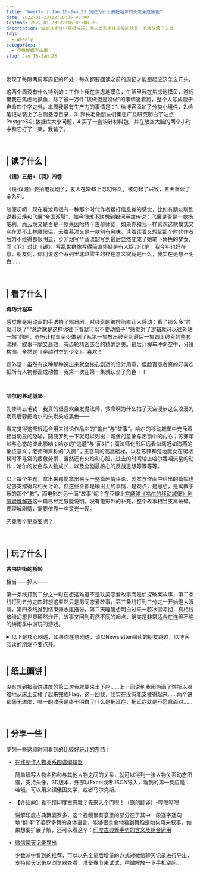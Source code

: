 ```yaml
---
title: "Weekly | Jan.10-Jan.23 到底为什么要把哈尔的头发染成黑色"
date: 2022-01-23T22:16:05+08:00
lastmod: 2022-01-23T22:16:05+08:00
description: 猫能从毛线中获得快乐，而人类和毛线斗殴的结果：毛线征服了人类
tags:
  - Weekly
categories:
  - 竟挑蝴蝶下山来 
slug: Jan.10-Jan.23

---
```


发现了每隔两周写周记的坏处：每次都要回读之前的周记才能想起应该怎么开头。

这两个周没有什么特别的：工作上我在焦虑地摸鱼，生活里我在焦虑地摸鱼，游戏里我在焦虑地摸鱼，除了被一万件“该做但是没做”的事情追着跑，整个人写成疲于奔命四个字之外，本周我最有生产力的事情是：1. 给博客添加了分类小组件，2.给笔记站装上了右侧悬浮目录，3. 靠长毛象朋友们集思广益研究明白了站点PostgreSQL数据库大小问题，4.买了一套钩针材料包，并在放空大脑的两个小时中和它打了一架，我输了。

<br>

## | 读了什么 |

**《镜》五册+《羽》四卷**

《镜·双城》要拍电视剧了，友人在SNS上念叨许久，被勾起了兴致，五天重读了全系列。

随便叨叨：现在看沧月很有一种那个时代作者猛打信息差的感觉，比如有朋友聊到说看云焕和飞廉“帝国双璧”，如今很难不联想到银河英雄传说：飞廉是否是一款杨威利，而云焕又是否是一款莱因哈特？古墓师徒，如果你和我一样喜欢这款模式又实在爱不上神雕侠侣，云焕慕湮又是一款别有风味。读着读着又想起那个时代作者后力不继得都很明显，步非烟写华音流韶写到最后显然变成了她笔下角色的梦女，而《羽》对比《镜》，写乱世群像写得简直怀疑是有人捉刀代笔：我今年也好在意，朋友们，你们说这个系列里北越雪主的存在意义究竟是什么，我实在是想不明白……

<br>

## | 看了什么 |

**奇巧计程车**

感觉像是用动画的手法拍了部日剧，对线索的编排简直让人感动：看了那么多“帅就可以了”“总之就是这样你往下看就可以不要动脑子”“感觉对了逻辑就可以往外站一站”的剧，奇巧计程车至少做到了从第一集放出线索到最后一集圆上线索的整套流程，叙事干脆又高效，有齿轮精密嵌合的精确之美。最后计程车冲向空中，分镜构图，全然是《穿越时空的少女》，喜欢！

题外话：虽然有这种那种说出来就会核心剧透的设计用意，但脸盲患者真的好喜欢把所有人物都画成动物！我第一次在第一集就认全了角色！！

<br>

**哈尔的移动城堡**

先惨叫五毛钱：我真的很喜欢金发魔法师，救命啊为什么拍了天空漫步这么浪漫的场景后要把哈尔的头发染成黑色——

看完觉得这部很适合用来讨论作品中的“输出”与“故事”。哈尔的移动城堡中充斥着相当明显的隐喻，随便罗列一下就可以列出：城堡的意象与闭锁中的内心；苏菲年龄与心态的彼此影响；哈尔的“逃避”与“面对”；魔法师化形后远看似鹰近如海燕的象征意义；老师所声称的“入魔”；王宫前的高高楼梯，以及苏菲和荒地魔女在爬楼梯时不寻常的疲惫劳累；当然还有火焰和心脏，过去的时间轴上哈尔吞咽流星的动作；哈尔的发色与人物成长，以及全剧最核心的反战思想等等等等。

以上每个主题，拿出来都能拿出来写一整篇剧情评论，剧本与作画中给出的篇幅也足够支撑得起相关讨论。但这些全都是输出上的事情，是观点，是思想，是寓教于乐的那个“教”，而电影的另一面“故事”呢？在豆瓣上[宫崎骏《哈尔的移动城堡》剧情疑难解答](https://movie.douban.com/review/1459623/#/)这一篇已经足够能说明，没有电影外的补充，整个故事相当支离破碎，要理解剧情，需要依靠一些灵光一现。

究竟哪个更重要呢？

<br>

## | 玩了什么 |

**古书店街的桥姬**

相当——抓人——

第一条线打到二分之一时在想这难道不是耽美恋爱故事而是侦探破案故事，第二条线打到五分之四时想这果然只是男同恋爱故事，第三条线打到三分之一开始瞪大眼睛，第四条线推到结束嫌收尾拖沓，第二天睡醒想明白过来一腔冰雪凉彻，真相线缤纷幻想世界砰然炸开，故事又回到截然不同的起点，确实是非常适合在连绵不绝的梅雨季中游玩的游戏。

<details>

 <summary>以下是核心剧透，如果你在意剧透，请以Newsletter阅读的朋友跳过，以博客阅读的朋友不要点开。</summary>

以共通线中的相关性做标准，再去掉真相线，整个桥姬故事可以一切两分，水上与川濑是桥姬的正位，花泽与博士则成为桥姬的逆位。桥姬只是穿越时空的能力吗？

桥姬是什么，其实在花泽线中玉森解答了这个问题，玉森如何解决他与花泽不可调和的矛盾？他选择的是在绚烂南洋幻想下被掩盖的全然空无，而博士线中，盲眼的博士被抛弃了，毕生致力于回到过去拯救玉森的博士也被抛弃了，正如同博士只在乎“玉森”这个存在而不在乎究竟是哪一个玉森，玉森则报之博士以完全对等的情感，为什么这条线中两人从未招致桥姬的惩罚？桥姬问：如何才能得到幸福？而博士与玉森回答：选择最能让自己幸福的。

正因如此，真相线才成立，真相线我非常喜欢，如同热刀切黄油，纤手破新橙，既接应玉森以幻想为现实的人物设定，又简洁明快地解决了前文中的种种不合情理，极有美感：什么是桥姬？玉森与桥姬二位一体，爱就是自私。

</details>

<br>

## | 纸上画饼 |

没有想到报画饼进度的第二次我就要来土下座……上一回说到我因为画了饼所以艰难地从床上支棱了起来完成Flag，这一回我，我实在没有能支棱得起来……两个饼都毫无进度，唯一的收获是终于明白了什么是拖延症，拖延症就是不愿意面对……

<br>

## | 分享一些 |

罗列一些这段时间看到的比较好玩儿的东西：

- [在线制作人物关系图谱编辑器](https://tech.pkoala.com/docs/#/)

  简单填写人物名称和与其他人物之间的关系，就可以得到一张人物关系动态图谱，支持头像，3D版本，外部以Excel或者JSON导入，看到的第一反应是：哇哦，可以用来读俄国文学，或者马尔克斯。

- [【介绍向】看不懂印度古典舞？先来入个门呗！（原创翻译）-哔哩哔哩](https://www.bilibili.com/video/BV1VM4y1A7W9#/)

  讲解印度古典舞婆罗多，这个视频很有意思的部分在于其中一段逐字逐句地“翻译”了婆罗多舞的身体语言，能够很具象地看到舞蹈是如何用来叙事，如果想要扩展了解，还可以看这个：[印度古典舞手势的含义及组合运用](https://www.bilibili.com/video/BV1Zt4y127Fy#/)

- [微信聊天记录导出](http://wxbackup.imxfd.com/#/)

  少数派中看到的推荐，可以以先全量后增量的方式对微信聊天记录进行导出，支持聊天记录以浏览器查看，准备春节来试试，稍微解放一下手机空间。

  <br>

